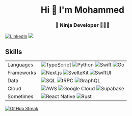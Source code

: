 <h1 align="center">Hi 👋 I'm Mohammed</h1>
<h3 align="center">🥷 Ninja Developer 👨🏻‍💻</h3>

[<img alt="LinkedIn" src="https://img.shields.io/badge/LinkedIn-%230077B5.svg?&logo=linkedin&logoColor=white">](https://www.linkedin.com/in/aljaroudi/) ![](https://komarev.com/ghpvc/?username=aljaroudi&label=Profile%20views&color=0e75b6&style=flat)

## Skills

|            |                                                                                                                                                                                                                                                                                                                                                          |
| ---------- | -------------------------------------------------------------------------------------------------------------------------------------------------------------------------------------------------------------------------------------------------------------------------------------------------------------------------------------------------------- |
| Languages  | ![TypeScript](https://img.shields.io/badge/-TypeScript-white?logo=typescript&style=for-the-badge) ![Python](https://img.shields.io/badge/-Python-white?logo=Python&style=for-the-badge) ![Swift](https://img.shields.io/badge/Swift-white.svg?&logo=swift&style=for-the-badge) ![Go](https://img.shields.io/badge/-Go-white?logo=go&style=for-the-badge) |
| Frameworks | ![Next.js](https://img.shields.io/badge/-Next.js-F6F8FA?logo=next.js&style=for-the-badge&logoColor=black) ![SvelteKit](https://img.shields.io/badge/-SvelteKit-F6F8FA?logo=svelte&style=for-the-badge) ![SwiftUI](https://img.shields.io/badge/SwiftUI-F6F8FA.svg?&logo=swift&style=for-the-badge)                                                       |
| Data       | ![SQL](https://img.shields.io/badge/-Postgres-white?logo=postgresql&style=for-the-badge) ![tRPC](https://img.shields.io/badge/tRPC-white.svg?logo=tRPC&style=for-the-badge) ![GraphQL](https://img.shields.io/badge/-GraphQL-white?logo=graphql&logoColor=E10098&style=for-the-badge)                                                                    |
| Cloud      | ![AWS](https://img.shields.io/badge/AWS-F6F8FA?logo=Amazon-AWS&style=for-the-badge&logoColor=FF9900) ![Google Cloud](https://img.shields.io/badge/GCP-F6F8FA?logo=google-cloud&style=for-the-badge) ![Supabase](https://img.shields.io/badge/Supabase-F6F8FA?logo=supabase&style=for-the-badge)                                                          |
| Sometimes  | ![React Native](https://img.shields.io/badge/React%20Native-white.svg?&logo=expo&logoColor=000020&style=for-the-badge) ![Rust](https://img.shields.io/badge/TensorFlow-white.svg?&logo=tensorflow&style=for-the-badge)                                                                                                                                   |

[![GitHub Streak](http://github-readme-streak-stats.herokuapp.com?user=aljaroudi)](#)
